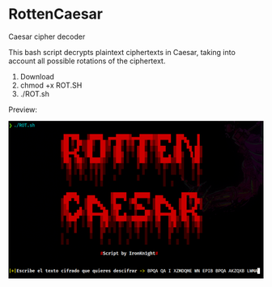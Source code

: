 # RottenCaesar
Caesar cipher decoder

This bash script decrypts plaintext ciphertexts in Caesar, taking into account all possible rotations of the ciphertext.

1. Download
2. chmod +x ROT.SH
3. ./ROT.sh

Preview:

![](https://github.com/IronKn1ght/RottenCaesar/blob/main/1.png)
